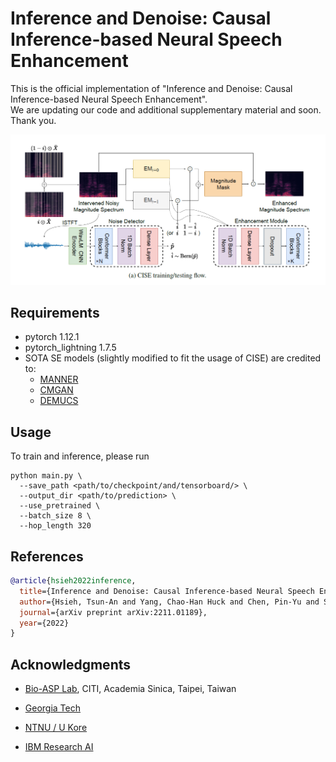 # Inference and Denoise: Causal Inference-based Neural Speech Enhancement
This is the official implementation of "Inference and Denoise: Causal Inference-based Neural Speech Enhancement".<br>
We are updating our code and additional supplementary material and soon. Thank you.

<img src="https://github.com/aleXiehta/Causal-SE/blob/main/causal-se-systems.PNG" width="800">


## Requirements
* pytorch 1.12.1
* pytorch_lightning 1.7.5
* SOTA SE models (slightly modified to fit the usage of CISE) are credited to:
  * [MANNER](https://github.com/winddori2002/MANNER.git)
  * [CMGAN](https://github.com/ruizhecao96/CMGAN.git)
  * [DEMUCS](https://github.com/facebookresearch/denoiser.git)

## Usage
To train and inference, please run
```
python main.py \
  --save_path <path/to/checkpoint/and/tensorboard/> \
  --output_dir <path/to/prediction> \
  --use_pretrained \
  --batch_size 8 \
  --hop_length 320
```
  
## References

```bib
@article{hsieh2022inference,
  title={Inference and Denoise: Causal Inference-based Neural Speech Enhancement},
  author={Hsieh, Tsun-An and Yang, Chao-Han Huck and Chen, Pin-Yu and Siniscalchi, Sabato Marco and Tsao, Yu},
  journal={arXiv preprint arXiv:2211.01189},
  year={2022}
}
```
  
## Acknowledgments
* [Bio-ASP Lab](https://bio-asplab.citi.sinica.edu.tw), CITI, Academia Sinica, Taipei, Taiwan

* [Georgia Tech](https://www.ece.gatech.edu/)

* [NTNU / U Kore](https://www.ntnu.edu/employees/marco.siniscalchi)

* [IBM Research AI](https://researcher.watson.ibm.com/researcher/view.php?person=ibm-Pin-Yu.Chen)
